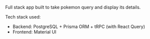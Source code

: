 Full stack app built to take pokemon query and display its details.

Tech stack used:
- Backend: PostgreSQL + Prisma ORM + tRPC (with React Query)
- Frontend: Material UI
